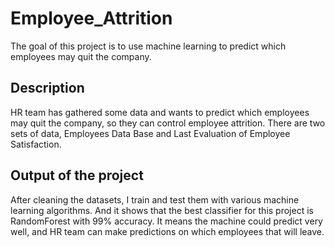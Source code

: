 # Employee_Attrition

The goal of this project is to use machine learning to predict which employees may quit the company.

## Description

HR team has gathered some data and wants to predict which employees may quit the company, so they can control employee attrition. There are two sets of data, Employees Data Base and Last Evaluation of Employee Satisfaction.

## Output of the project

After cleaning the datasets, I train and test them with various machine learning algorithms. And it shows that the best classifier for this project is RandomForest with 99% accuracy. It means the machine could predict very well, and HR team can make predictions on which employees that will leave.














